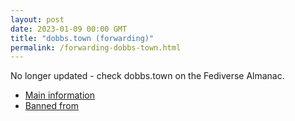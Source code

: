 ```yaml
---
layout: post
date: 2023-01-09 00:00 GMT
title: "dobbs.town (forwarding)"
permalink: /forwarding-dobbs-town.html
---
```


No longer updated - check dobbs.town on the Fediverse Almanac.

* [Main information](https://www.fediversealmanac.com/api/v1/instances/dobbs.town)
* [Banned from](https://www.fediversealmanac.com/api/v1/instances/dobbs.town/banned_from)


